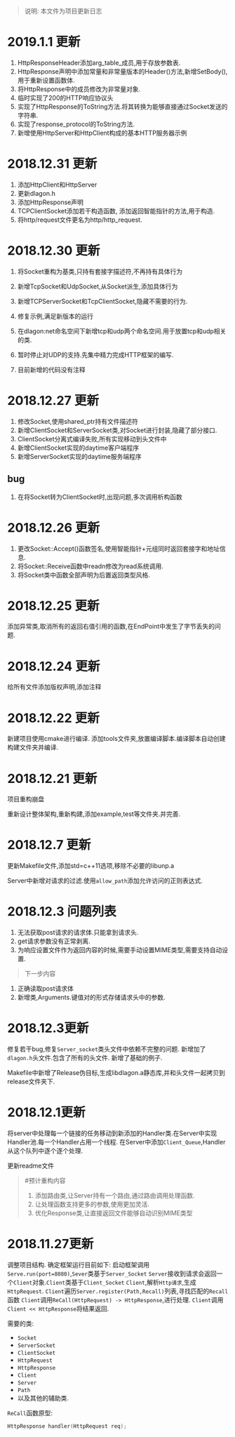 > 说明: 本文件为项目更新日志

# 2019.1.1 更新
1. HttpResponseHeader添加arg_table_成员,用于存放参数表.
1. HttpResponse声明中添加常量和非常量版本的Header()方法,新增SetBody(),用于重新设置函数体.
1. 将HttpResponse中的成员修改为非常量对象.
1. 临时实现了200的HTTP响应协议头
1. 实现了HttpResponse的ToString方法.将其转换为能够直接通过Socket发送的字符串.
1. 实现了response_protocol的ToString方法.
1. 新增使用HttpServer和HttpClient构成的基本HTTP服务器示例

# 2018.12.31 更新
1. 添加HttpClient和HttpServer
1. 更新dlagon.h
1. 添加HttpResponse声明
1. TCPClientSocket添加若干构造函数, 添加返回智能指针的方法,用于构造.
1. 将http/request文件更名为http/http_request.

# 2018.12.30 更新
1. 将Socket重构为基类,只持有套接字描述符,不再持有具体行为
1. 新增TcpSocket和UdpSocket,从Socket派生,添加具体行为
1. 新增TCPServerSocket和TcpClientSocket,隐藏不需要的行为.
1. 修复示例,满足新版本的运行
1. 在dlagon:net命名空间下新增tcp和udp两个命名空间.用于放置tcp和udp相关的类.
1. 暂时停止对UDP的支持.先集中精力完成HTTP框架的编写.

1. 目前新增的代码没有注释

# 2018.12.27 更新
1. 修改Socket,使用shared_ptr持有文件描述符
1. 新增ClientSocket和ServerSocket类,对Socket进行封装,隐藏了部分接口.
1. ClientSocket分离式编译失败,所有实现移动到头文件中
1. 新增ClientSocket实现的daytime客户端程序
1. 新增ServerSocket实现的daytime服务端程序

## bug
1. 在将Socket转为ClientSocket时,出现问题,多次调用析构函数


# 2018.12.26 更新
1. 更改Socket::Accept()函数签名,使用智能指针+元组同时返回套接字和地址信息.
1. 将Socket::Receive函数中readn修改为read系统调用.
1. 将Socket类中函数全部声明为后置返回类型风格.

# 2018.12.25 更新
添加异常类,取消所有的返回右值引用的函数,在EndPoint中发生了字节丢失的问题.

# 2018.12.24 更新
给所有文件添加版权声明,添加注释

# 2018.12.22 更新
新建项目使用cmake进行编译.
添加tools文件夹,放置编译脚本.编译脚本自动创建构建文件夹并编译.

# 2018.12.21 更新
项目重构崩盘

重新设计整体架构,重新构建,添加example,test等文件夹.并完善.

# 2018.12.7 更新
更新Makefile文件,添加std=c++11选项,移除不必要的libunp.a

Server中新增对请求的过滤.使用`allow_path`添加允许访问的正则表达式.

# 2018.12.3 问题列表
1. 无法获取post请求的请求体.只能拿到请求头.
2. get请求参数没有正常剥离.
3. 为响应设置文件作为返回内容的时候,需要手动设置MIME类型,需要支持自动设置.

> 下一步内容
1. 正确读取post请求体
2. 新增类,Arguments.键值对的形式存储请求头中的参数.


# 2018.12.3更新
修复若干bug,修复`Server_socket`类头文件中依赖不完整的问题.
新增加了`dlagon.h`头文件.包含了所有的头文件.
新增了基础的例子.

Makefile中新增了Release伪目标,生成libdlagon.a静态库,并和头文件一起拷贝到release文件夹下.



# 2018.12.1更新
将server中处理每一个链接的任务移动到新添加的Handler类.在Server中实现Handler池.每一个Handler占用一个线程.
在Server中添加`Client_Queue`,Handler从这个队列中逐个逐个处理.

更新readme文件

> #预计重构内容
> 1. 添加路由类,让Server持有一个路由,通过路由调用处理函数.
> 1. 让处理函数支持更多的参数,使用更加灵活.
> 1. 优化Response类,让直接返回文件能够自动识别MIME类型


# 2018.11.27更新
调整项目结构.
确定框架运行目前如下:
启动框架调用`Serve.run(port=8080)`,`Sever`类基于`Server_Socket`
`Server`接收到请求会返回一个`Client`对象.`Client`类基于`Client_Socket`
`Client`,解析`Http请求`,生成`HttpRequest`.
`Client`遍历`Server.register(Path,Recall)`列表,寻找匹配的`Recall`函数
`Client`调用`ReCall(HttpRequest) -> HttpResponse`,进行处理.
`Client`调用`Client << HttpResponse`将结果返回.

需要的类:
* `Socket`
* `ServerSocket`
* `ClientSocket`
* `HttpRequest`
* `HttpResponse`
* `Client`
* `Server`
* `Path`
* 以及其他的辅助类.

`ReCall`函数原型:
```cpp
HttpResponse handler(HttpRequest req);
```


